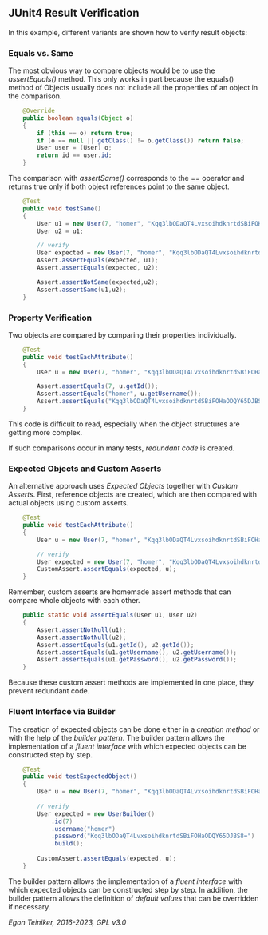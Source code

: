 ## JUnit4 Result Verification

In this example, different variants are shown how to verify result objects:

### Equals vs. Same

The most obvious way to compare objects would be to use the *assertEquals()* method. 
This only works in part because the equals() method of Objects usually does not include 
all the properties of an object in the comparison.

```java
    @Override
    public boolean equals(Object o)
    {
        if (this == o) return true;
        if (o == null || getClass() != o.getClass()) return false;
        User user = (User) o;
        return id == user.id;
    }
```

The comparison with *assertSame()* corresponds to the == operator and returns true only if both object references point to the same object.

```java
    @Test
    public void testSame()
    {
        User u1 = new User(7, "homer", "Kqq3lbODaQT4LvxsoihdknrtdSBiFOHaODQY65DJBS8=");
        User u2 = u1;

    	// verify
        User expected = new User(7, "homer", "Kqq3lbODaQT4LvxsoihdknrtdSBiFOHaODQY65DJBS8=");
        Assert.assertEquals(expected, u1);
        Assert.assertEquals(expected, u2);

        Assert.assertNotSame(expected,u2);
        Assert.assertSame(u1,u2);
    }
```


### Property Verification
Two objects are compared by comparing their properties individually.

```java
    @Test
    public void testEachAttribute()
    {
        User u = new User(7, "homer", "Kqq3lbODaQT4LvxsoihdknrtdSBiFOHaODQY65DJBS8=");

        Assert.assertEquals(7, u.getId());
        Assert.assertEquals("homer", u.getUsername());
        Assert.assertEquals("Kqq3lbODaQT4LvxsoihdknrtdSBiFOHaODQY65DJBS8=", u.getPassword());
    }        
```

This code is difficult to read, especially when the object structures are 
getting more complex.

If such comparisons occur in many tests, *redundant code* is created.


### Expected Objects and Custom Asserts

An alternative approach uses *Expected Objects* together with *Custom Asserts*. 
First, reference objects are created, which are then compared with actual objects 
using custom asserts.

```java
    @Test
    public void testEachAttribute()
    {
        User u = new User(7, "homer", "Kqq3lbODaQT4LvxsoihdknrtdSBiFOHaODQY65DJBS8=");

        // verify
        User expected = new User(7, "homer", "Kqq3lbODaQT4LvxsoihdknrtdSBiFOHaODQY65DJBS8=");
        CustomAssert.assertEquals(expected, u);
    }
```
Remember, custom asserts are homemade assert methods that can compare whole 
objects with each other.

```java
    public static void assertEquals(User u1, User u2)
    {
        Assert.assertNotNull(u1);
        Assert.assertNotNull(u2);
        Assert.assertEquals(u1.getId(), u2.getId());
        Assert.assertEquals(u1.getUsername(), u2.getUsername());
        Assert.assertEquals(u1.getPassword(), u2.getPassword());
    }
```

Because these custom assert methods are implemented in one place, they 
prevent redundant code.


### Fluent Interface via Builder

The creation of expected objects can be done either in a *creation method* 
or with the help of the *builder pattern*.
The builder pattern allows the implementation of a *fluent interface* with 
which expected objects can be constructed step by step.

```java
    @Test
    public void testExpectedObject()
    {
        User u = new User(7, "homer", "Kqq3lbODaQT4LvxsoihdknrtdSBiFOHaODQY65DJBS8=");
        
        // verify
        User expected = new UserBuilder()
            .id(7)
            .username("homer")
            .password("Kqq3lbODaQT4LvxsoihdknrtdSBiFOHaODQY65DJBS8=")
            .build();
    
        CustomAssert.assertEquals(expected, u);
    }
```

The builder pattern allows the implementation of a *fluent interface* with 
which expected objects can be constructed step by step.
In addition, the builder pattern allows the definition of *default values* 
that can be overridden if necessary.

*Egon Teiniker, 2016-2023, GPL v3.0*